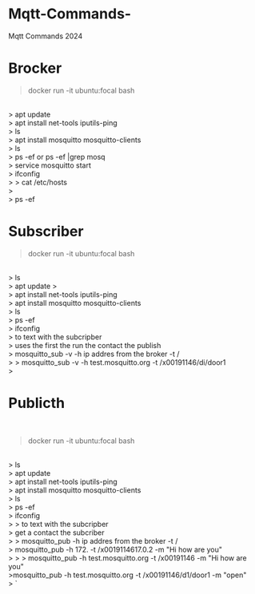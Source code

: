 # Mqtt-Commands-
Mqtt Commands 2024
# Brocker 
>docker run -it ubuntu:focal bash

<br>
> apt update
<br>
> apt install net-tools iputils-ping
<br>
> ls
<br>
> apt install mosquitto mosquitto-clients
<br>
> ls
<br>
> ps -ef   or    ps -ef |grep mosq
<br>
> service mosquitto start
<br>
> ifconfig
<br>
> > cat /etc/hosts
<br>
>
<br>
> ps -ef
<br>

#  Subscriber

> docker run -it ubuntu:focal bash
<br>
> ls
<br>
> apt update
>
<br>
> apt install net-tools iputils-ping
<br>
> apt install mosquitto mosquitto-clients
<br>
> ls
<br>
> ps -ef
<br>
> ifconfig
<br>
> to text with the subcripber
<br>
> uses the first  the run the contact the publish
<br>
> mosquitto_sub -v -h ip addres from the broker -t /
<br>
> > mosquitto_sub -v -h test.mosquitto.org -t /x00191146/di/door1
<br>
> 



# Publicth 
<br>

> docker run -it ubuntu:focal bash
<br>
> ls
<br>
> apt update
<br>
> apt install net-tools iputils-ping
<br>
> apt install mosquitto mosquitto-clients
<br>
> ls
<br>
> ps -ef
<br>
> ifconfig
<br>
>
> to text with the subcripber
<br>
> get a contact the subcriber
<br>
>
> mosquitto_pub -h ip addres from the broker -t /
<br>
> mosquitto_pub -h 172. -t /x0019114617.0.2 -m "Hi how are you"
<br>
> 
> > mosquitto_pub -h test.mosquitto.org -t /x00191146 -m "Hi how are you"

<br>
>mosquitto_pub -h test.mosquitto.org -t /x00191146/d1/door1 -m "open"
<br>
>
`






